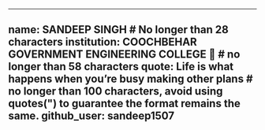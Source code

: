 
---
name: SANDEEP SINGH # No longer than 28 characters
institution: COOCHBEHAR GOVERNMENT ENGINEERING COLLEGE 🚩 # no longer than 58 characters
quote: Life is what happens when you’re busy making other plans # no longer than 100 characters, avoid using quotes(") to guarantee the format remains the same.
github_user: sandeep1507
---
